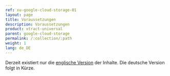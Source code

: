 ```yaml
---
ref: xu-google-cloud-storage-01
layout: page
title: Voraussetzungen
description: Voraussetzungen
product: xtract-universal
parent: google-cloud-storage
permalink: /:collection/:path
weight: 1
lang: de_DE
---
```

Derzeit existiert nur die [englische Version](#) der Inhalte. Die deutsche Version folgt in Kürze. 